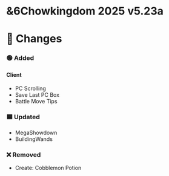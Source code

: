 # &6Chowkingdom 2025 v5.23a

# 📝 Changes

### 🟢 Added

#### Client

- PC Scrolling
- Save Last PC Box
- Battle Move Tips

### 🟦 Updated

- MegaShowdown
- BuildingWands

### ❌ Removed

- Create: Cobblemon Potion
